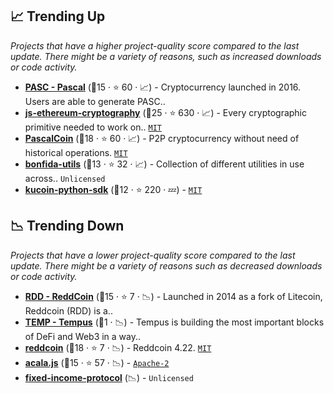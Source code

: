 ## 📈 Trending Up

_Projects that have a higher project-quality score compared to the last update. There might be a variety of reasons, such as increased downloads or code activity._

- <b><a href="https://github.com/PascalCoin">PASC - Pascal</a></b> (🥈15 ·  ⭐ 60 · 📈) - Cryptocurrency launched in 2016. Users are able to generate PASC..
- <b><a href="https://github.com/ethereum/js-ethereum-cryptography">js-ethereum-cryptography</a></b> (🥇25 ·  ⭐ 630 · 📈) - Every cryptographic primitive needed to work on.. <code><a href="http://bit.ly/34MBwT8">MIT</a></code>
- <b><a href="https://github.com/PascalCoin/PascalCoin">PascalCoin</a></b> (🥈18 ·  ⭐ 60 · 📈) - P2P cryptocurrency without need of historical operations. <code><a href="http://bit.ly/34MBwT8">MIT</a></code>
- <b><a href="https://github.com/Bonfida/bonfida-utils">bonfida-utils</a></b> (🥉13 ·  ⭐ 32 · 📈) - Collection of different utilities in use across.. <code>Unlicensed</code>
- <b><a href="https://github.com/Kucoin/kucoin-python-sdk">kucoin-python-sdk</a></b> (🥉12 ·  ⭐ 220 · 💤) -  <code><a href="http://bit.ly/34MBwT8">MIT</a></code>

## 📉 Trending Down

_Projects that have a lower project-quality score compared to the last update. There might be a variety of reasons such as decreased downloads or code activity._

- <b><a href="https://github.com/reddcoin-project">RDD - ReddCoin</a></b> (🥈15 ·  ⭐ 7 · 📉) - Launched in 2014 as a fork of Litecoin, Reddcoin (RDD) is a..
- <b><a href="https://github.com/tempus-finance">TEMP - Tempus</a></b> (🥉1 · 📉) - Tempus is building the most important blocks of DeFi and Web3 in a way.. <code><img src="https://git.io/J9cO9" style="display:inline;" width="13" height="13"></code>
- <b><a href="https://github.com/reddcoin-project/reddcoin">reddcoin</a></b> (🥈18 ·  ⭐ 7 · 📉) - Reddcoin 4.22. <code><a href="http://bit.ly/34MBwT8">MIT</a></code>
- <b><a href="https://github.com/AcalaNetwork/acala.js">acala.js</a></b> (🥈15 ·  ⭐ 57 · 📉) -  <code><a href="http://bit.ly/3nYMfla">Apache-2</a></code>
- <b><a href="{}">fixed-income-protocol</a></b> (📉) -  <code>Unlicensed</code>

